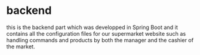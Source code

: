 # backend
this is the backend part which was developped in Spring Boot and it contains all the configuration files for our supermarket website such as handling commands and products by both the manager and the cashier of the market.
